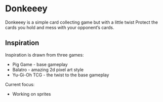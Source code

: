 # Donkeeey

Donkeeey is a simple card collecting game but with a little twist Protect the cards you hold and mess with your opponent’s cards.

## Inspiration

Inspiration is drawn from three games:

- Pig Game - base gameplay
- Balatro - amazing 2d pixel art style
- Yu-Gi-Oh TCG - the twist to the base gameplay


Current focus:
- Working on sprites
